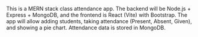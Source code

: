 <!-- Use this file to provide workspace-specific custom instructions to Copilot. For more details, visit https://code.visualstudio.com/docs/copilot/copilot-customization#_use-a-githubcopilotinstructionsmd-file -->

This is a MERN stack class attendance app. The backend will be Node.js + Express + MongoDB, and the frontend is React (Vite) with Bootstrap. The app will allow adding students, taking attendance (Present, Absent, Given), and showing a pie chart. Attendance data is stored in MongoDB.
